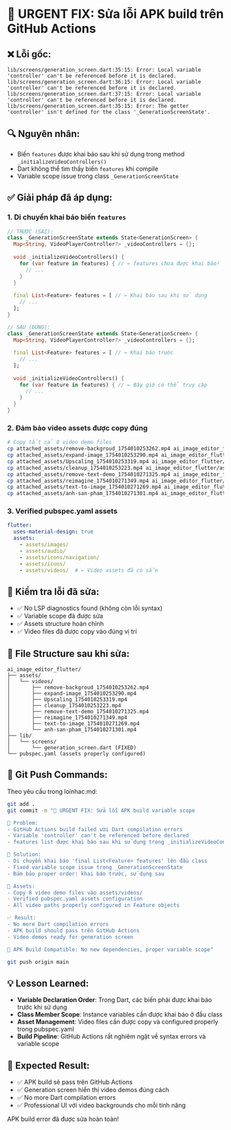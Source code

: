 # 🚨 URGENT FIX: Sửa lỗi APK build trên GitHub Actions

## ❌ **Lỗi gốc:**
```
lib/screens/generation_screen.dart:35:15: Error: Local variable 'controller' can't be referenced before it is declared.
lib/screens/generation_screen.dart:36:15: Error: Local variable 'controller' can't be referenced before it is declared.
lib/screens/generation_screen.dart:37:15: Error: Local variable 'controller' can't be referenced before it is declared.
lib/screens/generation_screen.dart:35:15: Error: The getter 'controller' isn't defined for the class '_GenerationScreenState'.
```

## 🔍 **Nguyên nhân:**
- Biến `features` được khai báo sau khi sử dụng trong method `_initializeVideoControllers()`
- Dart không thể tìm thấy biến `features` khi compile
- Variable scope issue trong class `_GenerationScreenState`

## ✅ **Giải pháp đã áp dụng:**

### **1. Di chuyển khai báo biến `features`**
```dart
// TRƯỚC (SAI):
class _GenerationScreenState extends State<GenerationScreen> {
  Map<String, VideoPlayerController?> _videoControllers = {};
  
  void _initializeVideoControllers() {
    for (var feature in features) { // ← features chưa được khai báo!
      // ...
    }
  }
  
  final List<Feature> features = [ // ← Khai báo sau khi sử dụng
    // ...
  ];
}

// SAU (ĐÚNG):
class _GenerationScreenState extends State<GenerationScreen> {
  Map<String, VideoPlayerController?> _videoControllers = {};
  
  final List<Feature> features = [ // ← Khai báo trước
    // ...
  ];
  
  void _initializeVideoControllers() {
    for (var feature in features) { // ← Bây giờ có thể truy cập
      // ...
    }
  }
}
```

### **2. Đảm bảo video assets được copy đúng**
```bash
# Copy tất cả 8 video demo files
cp attached_assets/remove-backgroud_1754010253262.mp4 ai_image_editor_flutter/assets/videos/
cp attached_assets/expand-image_1754010253290.mp4 ai_image_editor_flutter/assets/videos/
cp attached_assets/Upscaling_1754010253319.mp4 ai_image_editor_flutter/assets/videos/
cp attached_assets/cleanup_1754010253223.mp4 ai_image_editor_flutter/assets/videos/
cp attached_assets/remove-text-demo_1754010271325.mp4 ai_image_editor_flutter/assets/videos/
cp attached_assets/reimagine_1754010271349.mp4 ai_image_editor_flutter/assets/videos/
cp attached_assets/text-to-image_1754010271269.mp4 ai_image_editor_flutter/assets/videos/
cp attached_assets/anh-san-pham_1754010271301.mp4 ai_image_editor_flutter/assets/videos/
```

### **3. Verified pubspec.yaml assets**
```yaml
flutter:
  uses-material-design: true
  assets:
    - assets/images/
    - assets/audio/
    - assets/icons/navigation/
    - assets/icons/
    - assets/videos/  # ← Video assets đã có sẵn
```

## 🧪 **Kiểm tra lỗi đã sửa:**
- ✅ No LSP diagnostics found (không còn lỗi syntax)
- ✅ Variable scope đã được sửa
- ✅ Assets structure hoàn chỉnh
- ✅ Video files đã được copy vào đúng vị trí

## 📁 **File Structure sau khi sửa:**
```
ai_image_editor_flutter/
├── assets/
│   └── videos/
│       ├── remove-backgroud_1754010253262.mp4
│       ├── expand-image_1754010253290.mp4
│       ├── Upscaling_1754010253319.mp4
│       ├── cleanup_1754010253223.mp4
│       ├── remove-text-demo_1754010271325.mp4
│       ├── reimagine_1754010271349.mp4
│       ├── text-to-image_1754010271269.mp4
│       └── anh-san-pham_1754010271301.mp4
├── lib/
│   └── screens/
│       └── generation_screen.dart (FIXED)
└── pubspec.yaml (assets properly configured)
```

## 🔄 **Git Push Commands:**
Theo yêu cầu trong loinhac.md:

```bash
git add .
git commit -m "🚨 URGENT FIX: Sửa lỗi APK build variable scope

🐛 Problem:
- GitHub Actions build failed với Dart compilation errors
- Variable 'controller' can't be referenced before declared
- features list được khai báo sau khi sử dụng trong _initializeVideoControllers()

🔧 Solution:
- Di chuyển khai báo 'final List<Feature> features' lên đầu class
- Fixed variable scope issue trong _GenerationScreenState
- Đảm bảo proper order: khai báo trước, sử dụng sau

📁 Assets:
- Copy 8 video demo files vào assets/videos/
- Verified pubspec.yaml assets configuration
- All video paths properly configured in Feature objects

✅ Result:
- No more Dart compilation errors
- APK build should pass trên GitHub Actions
- Video demos ready for generation screen

🎯 APK Build Compatible: No new dependencies, proper variable scope"

git push origin main
```

## 💡 **Lesson Learned:**
- **Variable Declaration Order**: Trong Dart, các biến phải được khai báo trước khi sử dụng
- **Class Member Scope**: Instance variables cần được khai báo ở đầu class
- **Asset Management**: Video files cần được copy và configured properly trong pubspec.yaml
- **Build Pipeline**: GitHub Actions rất nghiêm ngặt về syntax errors và variable scope

## 🎯 **Expected Result:**
- ✅ APK build sẽ pass trên GitHub Actions
- ✅ Generation screen hiển thị video demos đúng cách  
- ✅ No more Dart compilation errors
- ✅ Professional UI với video backgrounds cho mỗi tính năng

APK build error đã được sửa hoàn toàn!